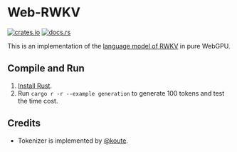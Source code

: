 # Web-RWKV
[![crates.io](https://img.shields.io/crates/v/web-rwkv)](https://crates.io/crates/web-rwkv)
[![docs.rs](https://docs.rs/web-rwkv/badge.svg)](https://docs.rs/web-rwkv)

This is an implementation of the [language model of RWKV](https://github.com/BlinkDL/RWKV-LM) in pure WebGPU.

## Compile and Run
1. [Install Rust](https://rustup.rs/).
2. Run `cargo r -r --example generation` to generate 100 tokens and test the time cost.

## Credits
- Tokenizer is implemented by [@koute](https://github.com/koute/rwkv_tokenizer).